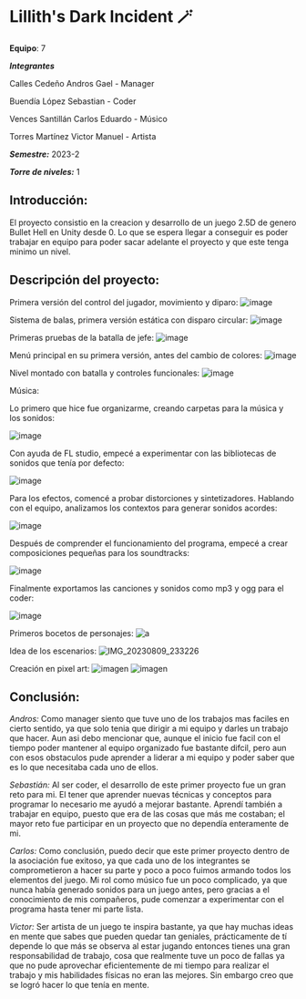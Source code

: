 # Lillith's Dark Incident 🪄

**Equipo**: 7 

***Integrantes***

Calles Cedeño Andros Gael - Manager

Buendía López Sebastian - Coder

Vences Santillán Carlos Eduardo - Músico

Torres Martínez Victor Manuel - Artista

***Semestre:*** 2023-2

***Torre de niveles:*** 1

## **Introducción:**
El proyecto consistio en la creacion y desarrollo de un juego 2.5D de genero Bullet Hell en Unity desde 0.
Lo que se espera llegar a conseguir es poder trabajar en equipo para poder sacar adelante el proyecto y que este tenga minimo un nivel.


## **Descripción del proyecto:**

Primera versión del control del jugador, movimiento y diparo:
![image](https://github.com/Anddros/Lilliths-Dark-Incident/assets/112099506/0bafb22d-e976-4fd9-a9fc-b27852ee416b)

Sistema de balas, primera versión estática con disparo circular:
![image](https://github.com/Anddros/Lilliths-Dark-Incident/assets/112099506/0d83527c-adb8-430e-8013-2ee9dbe55317)

Primeras pruebas de la batalla de jefe:
![image](https://github.com/Anddros/Lilliths-Dark-Incident/assets/112099506/3aa5a68c-f92c-4541-84d9-0117e5727398)

Menú principal en su primera versión, antes del cambio de colores:
![image](https://github.com/Anddros/Lilliths-Dark-Incident/assets/112099506/4d297c53-b305-41ae-9530-0160eca4cda2)

Nivel montado con batalla y controles funcionales:
![image](https://github.com/Anddros/Lilliths-Dark-Incident/assets/112099506/c18effaf-5357-4a77-9e9c-6d3dbc8aea43)



Música:

Lo primero que hice fue organizarme, creando carpetas para la música y los sonidos:

![image](https://github.com/Anddros/Lilliths-Dark-Incident/assets/90806792/325a9057-d15b-4ec0-950b-3f8feac5d114)

Con ayuda de FL studio, empecé a experimentar con las bibliotecas de sonidos que tenía por defecto:

![image](https://github.com/Anddros/Lilliths-Dark-Incident/assets/90806792/44142d81-5496-443d-9f90-e148596635ed)

Para los efectos, comencé a probar distorciones y sintetizadores. Hablando con el equipo, analizamos los contextos para
generar sonidos acordes:

![image](https://github.com/Anddros/Lilliths-Dark-Incident/assets/90806792/79e27490-44e9-4dcf-a00e-c8bd89597146)

Después de comprender el funcionamiento del programa, empecé a crear composiciones pequeñas para los soundtracks:

![image](https://github.com/Anddros/Lilliths-Dark-Incident/assets/90806792/31871b4f-54ea-407d-a8dd-b1eda7a5cc5b)

Finalmente exportamos las canciones y sonidos como mp3 y ogg para el coder:

![image](https://github.com/Anddros/Lilliths-Dark-Incident/assets/90806792/4133c0c5-45cc-4aa7-a5e0-46fdc4c55165)

Primeros bocetos de personajes:
![a](https://github.com/Anddros/Lilliths-Dark-Incident/assets/141441832/272e5765-5553-48f8-98ea-594df5182475)

Idea de los escenarios:
![IMG_20230809_233226](https://github.com/Anddros/Lilliths-Dark-Incident/assets/141441832/9e749c47-e1c2-4c87-a413-c4521c463ef0)

Creación en pixel art:
![imagen](https://github.com/Anddros/Lilliths-Dark-Incident/assets/141441832/6ace74f5-ba99-449b-8f25-14b35a989f15)
![imagen](https://github.com/Anddros/Lilliths-Dark-Incident/assets/141441832/f3d02f90-a1b2-42f8-bc10-1b15a3efd054)


## **Conclusión:** 

*Andros:* Como manager siento que tuve uno de los trabajos mas faciles en cierto sentido, ya que solo tenia que dirigir a mi equipo y darles un trabajo 
que hacer. Aun asi debo mencionar que, aunque el inicio fue facil con el tiempo poder mantener al equipo organizado fue bastante difcil, pero aun con esos obstaculos
pude aprender a liderar a mi equipo y poder saber que es lo que necesitaba cada uno de ellos.

*Sebastián:* Al ser coder, el desarrollo de este primer proyecto fue un gran reto para mi. El tener que aprender nuevas técnicas y conceptos para programar lo necesario me ayudó a mejorar bastante.
Aprendí también a trabajar en equipo, puesto que era de las cosas que más me costaban; el mayor reto fue participar en un proyecto que no dependía enteramente de mi.

*Carlos:* Como conclusión, puedo decir que este primer proyecto dentro de la asociación fue exitoso, ya que cada uno de los integrantes se comprometieron a hacer su parte y poco
a poco fuimos armando todos los elementos del juego. Mi rol como músico fue un poco complicado, ya que nunca había generado sonidos para un juego antes, pero gracias a el conocimiento
de mis compañeros, pude comenzar a experimentar con el programa hasta tener mi parte lista.

*Victor:* Ser artista de un juego te inspira bastante, ya que hay muchas ideas en mente que sabes que pueden quedar tan geniales, prácticamente de tí depende lo que más se observa al estar jugando entonces 
tienes una gran responsabilidad de trabajo, cosa que realmente tuve un poco de fallas ya que no pude aprovechar eficientemente de mi tiempo para realizar el trabajo y mis habilidades físicas no eran las mejores. Sin embargo creo que se logró hacer lo que tenía en mente. 
